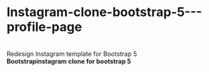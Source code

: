 # Instagram-clone-bootstrap-5---profile-page
<br>
Redesign Instagram template for Bootstrap 5
<br>
<strong>Bootstrap</strong><strong>instagram clone for bootstrap 5</strong>
